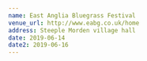 ```yaml
---
name: East Anglia Bluegrass Festival
venue_url: http://www.eabg.co.uk/home
address: Steeple Morden village hall
date: 2019-06-14
date2: 2019-06-16
---
```

